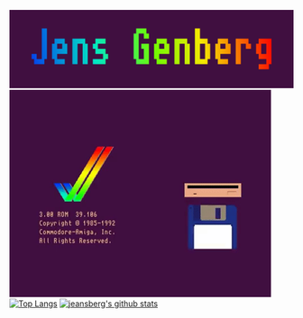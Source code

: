![Logo](https://github.com/jeansberg/jeansberg/raw/master/logo_name.png)
![Amiga](https://github.com/jeansberg/jeansberg/raw/master/boot.gif)
[![Top Langs](https://github-readme-stats.vercel.app/api/top-langs/?username=jeansberg)](https://github.com/anuraghazra/github-readme-stats)
[![jeansberg's github stats](https://github-readme-stats.vercel.app/api?username=jeansberg)](https://github.com/anuraghazra/github-readme-stats)
